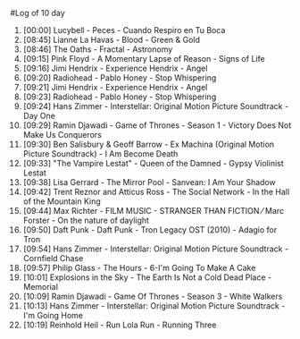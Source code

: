 #Log of 10 day

1. [00:00] Lucybell - Peces - Cuando Respiro en Tu Boca
1. [08:45] Lianne La Havas - Blood - Green & Gold
1. [08:46] The Oaths - Fractal - Astronomy
1. [09:15] Pink Floyd - A Momentary Lapse of Reason - Signs of Life
1. [09:16] Jimi Hendrix - Experience Hendrix - Angel
1. [09:20] Radiohead - Pablo Honey - Stop Whispering
1. [09:21] Jimi Hendrix - Experience Hendrix - Angel
1. [09:23] Radiohead - Pablo Honey - Stop Whispering
1. [09:24] Hans Zimmer - Interstellar: Original Motion Picture Soundtrack - Day One
1. [09:29] Ramin Djawadi - Game of Thrones - Season 1 - Victory Does Not Make Us Conquerors
1. [09:30] Ben Salisbury & Geoff Barrow - Ex Machina (Original Motion Picture Soundtrack) - I Am Become Death
1. [09:33] "The Vampire Lestat" - Queen of the Damned - Gypsy Violinist Lestat
1. [09:38] Lisa Gerrard - The Mirror Pool - Sanvean: I Am Your Shadow
1. [09:42] Trent Reznor and Atticus Ross - The Social Network - In the Hall of the Mountain King
1. [09:44] Max Richter - FILM MUSIC - STRANGER THAN FICTION ⁄ Marc Forster - On the nature of daylight
1. [09:50] Daft Punk - Daft Punk - Tron Legacy OST (2010) - Adagio for Tron
1. [09:54] Hans Zimmer - Interstellar: Original Motion Picture Soundtrack - Cornfield Chase
1. [09:57] Philip Glass - The Hours - 6-I'm Going To Make A Cake
1. [10:01] Explosions in the Sky - The Earth Is Not a Cold Dead Place - Memorial
1. [10:09] Ramin Djawadi - Game Of Thrones - Season 3 - White Walkers
1. [10:13] Hans Zimmer - Interstellar: Original Motion Picture Soundtrack - I'm Going Home
1. [10:19] Reinhold Heil - Run Lola Run - Running Three
